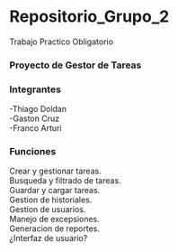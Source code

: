 # Repositorio_Grupo_2
Trabajo Practico Obligatorio

### Proyecto de Gestor de Tareas

### Integrantes

  -Thiago Doldan<br>
  -Gaston Cruz<br>
  -Franco Arturi

  
### Funciones
Crear y gestionar tareas. <br>
Busqueda y filtrado de tareas.<br>
Guardar y cargar tareas.<br>
Gestion de historiales.<br>
Gestion de usuarios.<br>
Manejo de excepsiones.<br>
Generacion de reportes.<br>
¿Interfaz de usuario?
